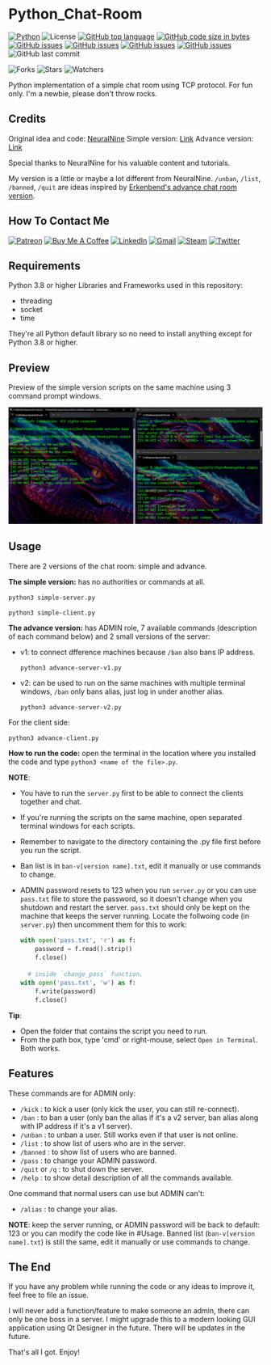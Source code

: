 # Python_Chat-Room

[![Python](https://img.shields.io/badge/Python-3776AB?style=flat&logo=python&logoColor=white)](https://shields.io/)
![License](https://img.shields.io/badge/License-MIT-blue.svg)
[![GitHub top language](https://img.shields.io/github/languages/top/KlausJackson/Chat-Room?logo=github)](https://github.com/KlausJackson/Chat-Room)
[![GitHub code size in bytes](https://img.shields.io/github/languages/code-size/KlausJackson/Chat-Room?logo=github)](https://github.com/KlausJackson/Chat-Room)
[![GitHub issues](https://img.shields.io/github/issues/KlausJackson/Chat-Room?logo=github)](https://github.com/KlausJackson/Chat-Room)
[![GitHub issues](https://img.shields.io/github/issues-closed/KlausJackson/Chat-Room?logo=github)](https://github.com/KlausJackson/Chat-Room)
[![GitHub issues](https://img.shields.io/github/issues-pr/KlausJackson/Chat-Room?logo=github)](https://github.com/KlausJackson/Chat-Room)
[![GitHub issues](https://img.shields.io/github/issues-pr-closed/KlausJackson/Chat-Room?logo=github)](https://github.com/KlausJackson/Chat-Room)
![GitHub last commit](https://img.shields.io/github/last-commit/KlausJackson/Chat-Room?style=plastic)

![Forks](https://img.shields.io/github/forks/KlausJackson/Chat-Room.svg)
![Stars](https://img.shields.io/github/stars/KlausJackson/Chat-Room.svg)
![Watchers](https://img.shields.io/github/watchers/KlausJackson/Chat-Room.svg)

Python implementation of a simple chat room using TCP protocol.
For fun only. I'm a newbie, please don't throw rocks.

## Credits

Original idea and code: [NeuralNine](https://www.youtube.com/@NeuralNine)
Simple version: [Link](https://youtu.be/3UOyky9sEQY?si=ZfhIld_oTzGdTsgC)
Advance version: [Link](https://youtu.be/F_JDA96AdEI?si=naX_kLDcCWYCMohQ)

Special thanks to NeuralNine for his valuable content and tutorials.

My version is a little or maybe a lot different from NeuralNine.
`/unban`, `/list`, `/banned`, `/quit` are ideas inspired by [Erkenbend's advance chat room version](https://github.com/Erkenbend/tcp-chat-room).

## How To Contact Me

[![Patreon](https://img.shields.io/badge/Patreon-AC7AC2?style=for-the-badge&logo=patreon&logoColor=white)](patreon.com/KlausJackson)
[![Buy Me A Coffee](https://img.shields.io/badge/BuyCoffee-FFFF00?style=for-the-badge&logo=buymeacoffee&logoColor=black)](https://buymeacoffee.com/KlausJackson)
[![LinkedIn](https://img.shields.io/badge/LinkedIn-0077B5?style=for-the-badge&logo=linkedin&logoColor=white)](https://www.linkedin.com/in/KlausJackson/)
[![Gmail](https://img.shields.io/badge/Gmail-D14836?style=for-the-badge&logo=gmail&logoColor=white)](mailto:KlausJackson2@gmail.com)
[![Steam](https://img.shields.io/badge/Steam-000050?style=for-the-badge&logo=steam&logoColor=white)](https://steamcommunity.com/id/KlausJackson/)
[![Twitter](https://img.shields.io/badge/Twitter-0044BB?style=for-the-badge&logo=twitter&logoColor=white)](https://twitter.com/Klaus_Jackson2)

## Requirements

Python 3.8 or higher
Libraries and Frameworks used in this repository:

- threading
- socket
- time

They're all Python default library so no need to install anything except for Python 3.8 or higher.

## Preview

Preview of the simple version scripts on the same machine using 3 command prompt windows.

![Alt Text](example.png)

## Usage

There are 2 versions of the chat room: simple and advance.

**The simple version:** has no authorities or commands at all.

```terminal
python3 simple-server.py
```

```terminal
python3 simple-client.py
```

**The advance version:** has ADMIN role, 7 available commands (description of each command below) and 2 small versions of the server:

- v1: to connect dfference machines because `/ban` also bans IP address.

  ``` terminal
  python3 advance-server-v1.py
  ```

- v2: can be used to run on the same machines with multiple terminal windows, `/ban` only bans alias, just log in under another alias.

  ```terminal
  python3 advance-server-v2.py
  ```

For the client side:

  ```terminal
  python3 advance-client.py
  ```

**How to run the code:** open the terminal in the location where you installed the code and type `python3 <name of the file>.py`.

**NOTE**:

- You have to run the `server.py` first to be able to connect the clients together and chat.
- If you're running the scripts on the same machine, open separated terminal windows for each scripts.
- Remember to navigate to the directory containing the .py file first before you run the script.
- Ban list is in `ban-v[version name].txt`, edit it manually or use commands to change.
- ADMIN password resets to 123 when you run `server.py` or you can use `pass.txt` file to store the password, so it doesn't change when you shutdown and restart the server. `pass.txt` should only be kept on the machine that keeps the server running. Locate the follwoing code (in `server.py`) then uncomment them for this to work:

  ```python
  with open('pass.txt', 'r') as f:
      password = f.read().strip()
      f.close()

    # inside `change_pass` function.    
  with open('pass.txt', 'w') as f:
      f.write(password)
      f.close()
  ```  

**Tip**:

- Open the folder that contains the script you need to run.
- From the path box, type 'cmd' or right-mouse, select `Open in Terminal`. Both works.

## Features

These commands are for ADMIN only:

- `/kick` : to kick a user (only kick the user, you can still re-connect).
- `/ban` : to ban a user (only ban the alias if it's a v2 server, ban alias along with IP address if it's a v1 server).
- `/unban` : to unban a user. Still works even if that user is not online.
- `/list` : to show list of users who are in the server.
- `/banned` : to show list of users who are banned.
- `/pass` : to change your ADMIN password.
- `/quit` or `/q` : to shut down the server.
- `/help` : to show detail description of all the commands available.
  
One command that normal users can use but ADMIN can't:  

- `/alias` : to change your alias.

**NOTE**: keep the server running, or ADMIN password will be back to default: 123 or you can modify the code like in #Usage. Banned list (`ban-v[version name].txt`) is still the same, edit it manually or use commands to change.

## The End

If you have any problem while running the code or any ideas to improve it, feel free to file an issue.

I will never add a function/feature to make someone an admin, there can only be one boss in a server.
I might upgrade this to a modern looking GUI application using Qt Designer in the future. There will be updates in the future.

That's all I got. Enjoy!
